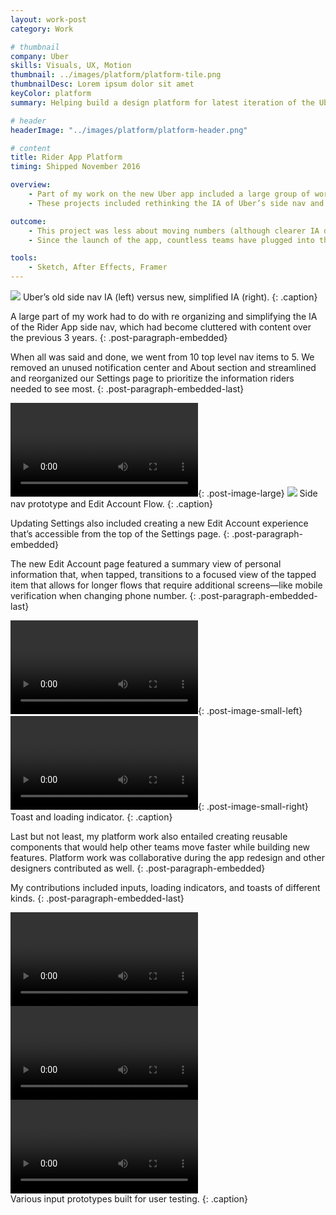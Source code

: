 ```yaml
---
layout: work-post
category: Work

# thumbnail
company: Uber
skills: Visuals, UX, Motion
thumbnail: ../images/platform/platform-tile.png
thumbnailDesc: Lorem ipsum dolor sit amet
keyColor: platform
summary: Helping build a design platform for latest iteration of the Uber Rider app.

# header
headerImage: "../images/platform/platform-header.png"

# content
title: Rider App Platform
timing: Shipped November 2016

overview:
    - Part of my work on the new Uber app included a large group of work that can be categorized as platform work.
    - These projects included rethinking the IA of Uber’s side nav and sub-items, designing the Settings and the Edit Account experience, and designing granular system components like inputs and loading indicators.

outcome:
    - This project was less about moving numbers (although clearer IA does increase usability) and more about setting up the new app to better accommodate new features and expansion in general.
    - Since the launch of the app, countless teams have plugged into these frameworks and developed new features.

tools:
    - Sketch, After Effects, Framer
---
```



<img src="../images/platform/ia-1.png" data-src="../images/platform/ia-1.png" class="post-image-large">
Uber’s old side nav IA (left) versus new, simplified IA (right).
{: .caption}

A large part of my work had to do with re organizing and simplifying the IA of the Rider App side nav, which had become cluttered with content over the previous 3 years.
{: .post-paragraph-embedded}

When all was said and done, we went from 10 top level nav items to 5. We removed an unused notification center and About section and streamlined and reorganized our Settings page to prioritize the information riders needed to see most.
{: .post-paragraph-embedded-last}

<video src="../images/platform/side-nav.mp4" autoplay loop></video>{: .post-image-large}
<img src="../images/platform/flow-1.png" data-src="../images/platform/flow-1.png" class="post-image-large">
Side nav prototype and Edit Account Flow.
{: .caption}

Updating Settings also included creating a new Edit Account experience that’s accessible from the top of the Settings page.
{: .post-paragraph-embedded}

The new Edit Account page featured a summary view of personal information that, when tapped, transitions to a focused view of the tapped item that allows for longer flows that require additional screens—like mobile verification when changing phone number.
{: .post-paragraph-embedded-last}

<video src="../images/platform/toast.mp4" autoplay loop></video>{: .post-image-small-left}
<video src="../images/platform/spinner.mp4" autoplay loop></video>{: .post-image-small-right}
Toast and loading indicator.
{: .caption}

Last but not least, my platform work also entailed creating reusable components that would help other teams move faster while building new features. Platform work was collaborative during the app redesign and other designers contributed as well.
{: .post-paragraph-embedded}

My contributions included inputs, loading indicators, and toasts of different kinds.
{: .post-paragraph-embedded-last}

<div class="visuals-triptych">
    <video src="../images/platform/input-1.mp4" autoplay loop></video>
    <video src="../images/platform/input-2.mp4" autoplay loop></video>
    <video src="../images/platform/input-3.mp4" autoplay loop></video>
</div>
Various input prototypes built for user testing.
{: .caption}

